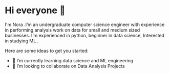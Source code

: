 <h1 aligh="center">Hi everyone 👋</h1> 
<p>I'm Nora .I’m an undergraduate computer science engineer with experience in performing analysis work on data for small and medium sized businesses. I’m experienced in python, beginner in data science, Interested in studying ML .</p>

Here are some ideas to get you started:

- 🌱 I’m currently learning data science and ML engineering
- 👯 I’m looking to collaborate on Data Analysis Projects



